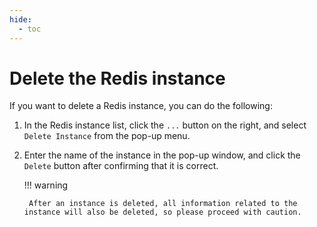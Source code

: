 ```yaml
---
hide:
  - toc
---
```


# Delete the Redis instance

If you want to delete a Redis instance, you can do the following:

1. In the Redis instance list, click the `...` button on the right, and select `Delete Instance` from the pop-up menu.

    <!--screenshot-->

2. Enter the name of the instance in the pop-up window, and click the `Delete` button after confirming that it is correct.

    <!--screenshot-->

    !!! warning

        After an instance is deleted, all information related to the instance will also be deleted, so please proceed with caution.